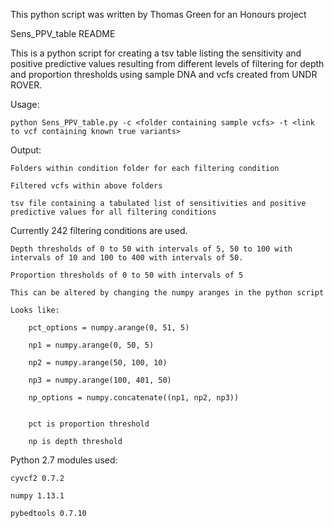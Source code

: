 This python script was written by Thomas Green for an Honours project


Sens_PPV_table README

This is a python script for creating a tsv table listing the sensitivity and positive predictive values resulting from different levels of filtering for depth and proportion thresholds using sample DNA and vcfs created from UNDR ROVER.


Usage:

	python Sens_PPV_table.py -c <folder containing sample vcfs> -t <link to vcf containing known true variants>


Output:

	Folders within condition folder for each filtering condition

	Filtered vcfs within above folders

	tsv file containing a tabulated list of sensitivities and positive predictive values for all filtering conditions


Currently 242 filtering conditions are used.

	Depth thresholds of 0 to 50 with intervals of 5, 50 to 100 with intervals of 10 and 100 to 400 with intervals of 50.

	Proportion thresholds of 0 to 50 with intervals of 5

	This can be altered by changing the numpy aranges in the python script

	Looks like:

		pct_options = numpy.arange(0, 51, 5)

		np1 = numpy.arange(0, 50, 5)

		np2 = numpy.arange(50, 100, 10)

		np3 = numpy.arange(100, 401, 50)

		np_options = numpy.concatenate((np1, np2, np3))


		pct is proportion threshold

		np is depth threshold


Python 2.7 modules used:

	cyvcf2 0.7.2

	numpy 1.13.1

	pybedtools 0.7.10
